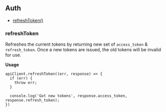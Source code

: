 ## Auth

- [refreshToken()](#refreshtoken)


### refreshToken

Refreshes the current tokens by returning new set of `access_token` & `refresh_token`.
Once a new tokens are issued, the old tokens will be invalid for use.

**Usage**

```
apiClient.refreshToken((err, response) => {
  if (err) {
    throw err;
  }

  console.log('Got new tokens', response.access_token, response.refresh_token);
})
```
